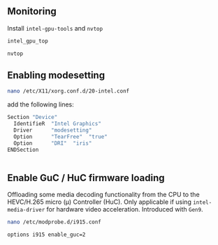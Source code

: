## Monitoring
Install `intel-gpu-tools` and `nvtop`

```bash
intel_gpu_top
```
```bash
nvtop
```

## Enabling modesetting

```bash
nano /etc/X11/xorg.conf.d/20-intel.conf
```

add the following lines:
```bash
Section "Device"
  IdentifieR  "Intel Graphics"
  Driver      "modesetting"
  Option      "TearFree"  "true"
  Option      "DRI"  "iris"
ENDSection
 
```

## Enable GuC / HuC firmware loading
Offloading some media decoding functionality from the CPU to the HEVC/H.265 micro (µ) Controller (HuC). Only applicable if using `intel-media-driver` for hardware video acceleration. Introduced with `Gen9`.

```bash
nano /etc/modprobe.d/i915.conf
```

```bash
options i915 enable_guc=2
```
